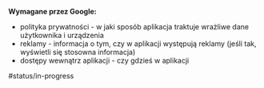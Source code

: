 **Wymagane przez Google:**
- polityka prywatności - w jaki sposób aplikacja traktuje wrażliwe dane użytkownika i urządzenia
- reklamy - informacja o tym, czy w aplikacji występują reklamy (jeśli tak, wyświetli się stosowna informacja)
- dostępy wewnątrz aplikacji - czy gdzieś w aplikacji 


#status/in-progress 